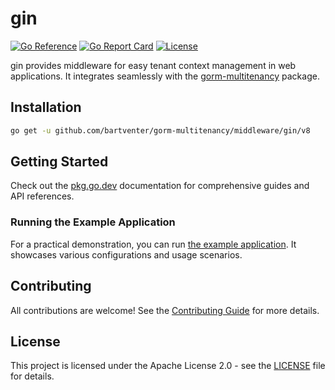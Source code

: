 # gin

[![Go Reference](https://pkg.go.dev/badge/github.com/bartventer/gorm-multitenancy/middleware/gin.svg)](https://pkg.go.dev/github.com/bartventer/gorm-multitenancy/middleware/gin/v8)
[![Go Report Card](https://goreportcard.com/badge/github.com/bartventer/gorm-multitenancy/middleware/gin/v8)](https://goreportcard.com/report/github.com/bartventer/gorm-multitenancy/middleware/gin/v8)
[![License](https://img.shields.io/github/license/bartventer/gorm-multitenancy.svg)](../../LICENSE)

gin provides middleware for easy tenant context management in web applications. It integrates seamlessly with the [gorm-multitenancy](../../README.md) package.

## Installation

```bash
go get -u github.com/bartventer/gorm-multitenancy/middleware/gin/v8
```

## Getting Started

Check out the [pkg.go.dev](https://pkg.go.dev/github.com/bartventer/gorm-multitenancy/middleware/gin/v8) documentation for comprehensive guides and API references.

### Running the Example Application

For a practical demonstration, you can run [the example application](../../_examples/README.md). It showcases various configurations and usage scenarios.

## Contributing

All contributions are welcome! See the [Contributing Guide](../../CONTRIBUTING.md) for more details.

## License

This project is licensed under the Apache License 2.0 - see the [LICENSE](../../LICENSE) file for details.